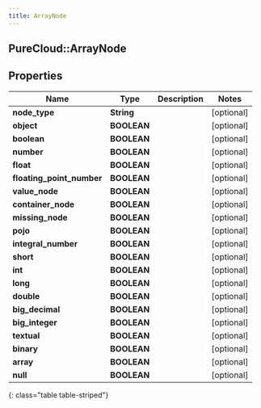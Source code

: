 ```yaml
---
title: ArrayNode
---
```

## PureCloud::ArrayNode

## Properties

|Name | Type | Description | Notes|
|------------ | ------------- | ------------- | -------------|
| **node_type** | **String** |  | [optional] |
| **object** | **BOOLEAN** |  | [optional] |
| **boolean** | **BOOLEAN** |  | [optional] |
| **number** | **BOOLEAN** |  | [optional] |
| **float** | **BOOLEAN** |  | [optional] |
| **floating_point_number** | **BOOLEAN** |  | [optional] |
| **value_node** | **BOOLEAN** |  | [optional] |
| **container_node** | **BOOLEAN** |  | [optional] |
| **missing_node** | **BOOLEAN** |  | [optional] |
| **pojo** | **BOOLEAN** |  | [optional] |
| **integral_number** | **BOOLEAN** |  | [optional] |
| **short** | **BOOLEAN** |  | [optional] |
| **int** | **BOOLEAN** |  | [optional] |
| **long** | **BOOLEAN** |  | [optional] |
| **double** | **BOOLEAN** |  | [optional] |
| **big_decimal** | **BOOLEAN** |  | [optional] |
| **big_integer** | **BOOLEAN** |  | [optional] |
| **textual** | **BOOLEAN** |  | [optional] |
| **binary** | **BOOLEAN** |  | [optional] |
| **array** | **BOOLEAN** |  | [optional] |
| **null** | **BOOLEAN** |  | [optional] |
{: class="table table-striped"}


